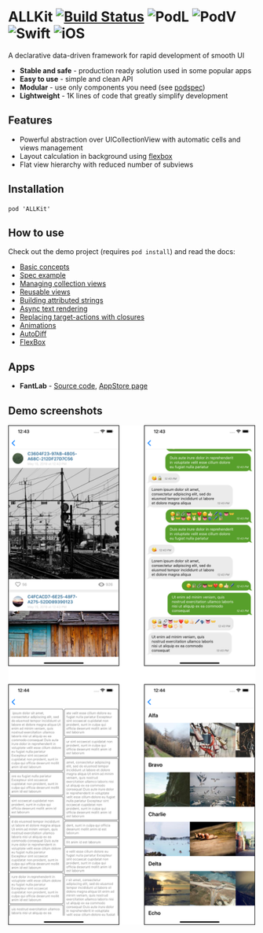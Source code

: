 # ALLKit [![Build Status](https://travis-ci.org/geor-kasapidi/ALLKit.svg?branch=master)](https://travis-ci.org/geor-kasapidi/ALLKit) ![PodL](https://img.shields.io/cocoapods/l/ALLKit.svg) ![PodV](https://img.shields.io/cocoapods/v/ALLKit.svg) ![Swift](https://img.shields.io/badge/swift-5-orange.svg) ![iOS](https://img.shields.io/badge/iOS-9+-blue.svg)

A declarative data-driven framework for rapid development of smooth UI

* **Stable and safe** - production ready solution used in some popular apps
* **Easy to use** - simple and clean API
* **Modular** - use only components you need (see [podspec](ALLKit.podspec))
* **Lightweight** - 1K lines of code that greatly simplify development

## Features

* Powerful abstraction over UICollectionView with automatic cells and views management
* Layout calculation in background using [flexbox](https://yogalayout.com)
* Flat view hierarchy with reduced number of subviews

## Installation

`pod 'ALLKit'`

## How to use

Check out the demo project (requires `pod install`) and read the docs:

* [Basic concepts](Docs/basic_concepts.md)
* [Spec example](Docs/hello_world.md)
* [Managing collection views](Docs/list_view.md)
* [Reusable views](Docs/view_recycling.md)
* [Building attributed strings](Docs/string_builder.md)
* [Async text rendering](Docs/async_text.md)
* [Replacing target-actions with closures](Docs/target_actions.md)
* [Animations](Docs/animations.md)
* [AutoDiff](Docs/auto_diff.md)
* [FlexBox](Docs/flexbox.md)

## Apps

* **FantLab** - [Source code](https://github.com/FantLab/FantLab-iOS), [AppStore page](https://itunes.apple.com/ru/app/fantlab/id1444604860?mt=8)

## Demo screenshots

![Screens](Docs/allkit_screens.png)

